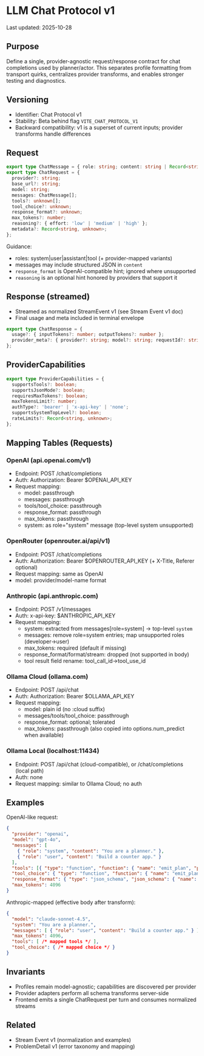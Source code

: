 # LLM Chat Protocol v1

Last updated: 2025-10-28

## Purpose
Define a single, provider-agnostic request/response contract for chat completions used by planner/actor. This separates profile formatting from transport quirks, centralizes provider transforms, and enables stronger testing and diagnostics.

## Versioning
- Identifier: Chat Protocol v1
- Stability: Beta behind flag `VITE_CHAT_PROTOCOL_V1`
- Backward compatibility: v1 is a superset of current inputs; provider transforms handle differences

## Request
```ts
export type ChatMessage = { role: string; content: string | Record<string, unknown> };
export type ChatRequest = {
  provider?: string;
  base_url?: string;
  model: string;
  messages: ChatMessage[];
  tools?: unknown[];
  tool_choice?: unknown;
  response_format?: unknown;
  max_tokens?: number;
  reasoning?: { effort: 'low' | 'medium' | 'high' };
  metadata?: Record<string, unknown>;
};
```

Guidance:
- roles: system|user|assistant|tool (+ provider-mapped variants)
- messages may include structured JSON in `content`
- `response_format` is OpenAI-compatible hint; ignored where unsupported
- `reasoning` is an optional hint honored by providers that support it

## Response (streamed)
- Streamed as normalized StreamEvent v1 (see Stream Event v1 doc)
- Final usage and meta included in terminal envelope
```ts
export type ChatResponse = {
  usage?: { inputTokens?: number; outputTokens?: number };
  provider_meta?: { provider?: string; model?: string; requestId?: string };
};
```

## ProviderCapabilities
```ts
export type ProviderCapabilities = {
  supportsTools?: boolean;
  supportsJsonMode?: boolean;
  requiresMaxTokens?: boolean;
  maxTokensLimit?: number;
  authType?: 'bearer' | 'x-api-key' | 'none';
  supportsSystemTopLevel?: boolean;
  rateLimits?: Record<string, unknown>;
};
```

## Mapping Tables (Requests)

### OpenAI (api.openai.com/v1)
- Endpoint: POST /chat/completions
- Auth: Authorization: Bearer $OPENAI_API_KEY
- Request mapping:
  - model: passthrough
  - messages: passthrough
  - tools/tool_choice: passthrough
  - response_format: passthrough
  - max_tokens: passthrough
  - system: as role="system" message (top-level system unsupported)

### OpenRouter (openrouter.ai/api/v1)
- Endpoint: POST /chat/completions
- Auth: Authorization: Bearer $OPENROUTER_API_KEY (+ X-Title, Referer optional)
- Request mapping: same as OpenAI
- model: provider/model-name format

### Anthropic (api.anthropic.com)
- Endpoint: POST /v1/messages
- Auth: x-api-key: $ANTHROPIC_API_KEY
- Request mapping:
  - system: extracted from messages[role=system] → top-level `system`
  - messages: remove role=system entries; map unsupported roles (developer→user)
  - max_tokens: required (default if missing)
  - response_format/format/stream: dropped (not supported in body)
  - tool result field rename: tool_call_id→tool_use_id

### Ollama Cloud (ollama.com)
- Endpoint: POST /api/chat
- Auth: Authorization: Bearer $OLLAMA_API_KEY
- Request mapping:
  - model: plain id (no :cloud suffix)
  - messages/tools/tool_choice: passthrough
  - response_format: optional; tolerated
  - max_tokens: passthrough (also copied into options.num_predict when available)

### Ollama Local (localhost:11434)
- Endpoint: POST /api/chat (cloud-compatible), or /chat/completions (local path)
- Auth: none
- Request mapping: similar to Ollama Cloud; no auth

## Examples

OpenAI-like request:
```json
{
  "provider": "openai",
  "model": "gpt-4o",
  "messages": [
    { "role": "system", "content": "You are a planner." },
    { "role": "user", "content": "Build a counter app." }
  ],
  "tools": [{ "type": "function", "function": { "name": "emit_plan", "parameters": {"type":"object"} } }],
  "tool_choice": { "type": "function", "function": { "name": "emit_plan" } },
  "response_format": { "type": "json_schema", "json_schema": { "name": "uicp_plan", "schema": {"type":"object"} } },
  "max_tokens": 4096
}
```

Anthropic-mapped (effective body after transform):
```json
{
  "model": "claude-sonnet-4.5",
  "system": "You are a planner.",
  "messages": [ { "role": "user", "content": "Build a counter app." } ],
  "max_tokens": 4096,
  "tools": [ /* mapped tools */ ],
  "tool_choice": { /* mapped choice */ }
}
```

## Invariants
- Profiles remain model-agnostic; capabilities are discovered per provider
- Provider adapters perform all schema transforms server-side
- Frontend emits a single ChatRequest per turn and consumes normalized streams

## Related
- Stream Event v1 (normalization and examples)
- ProblemDetail v1 (error taxonomy and mapping)
